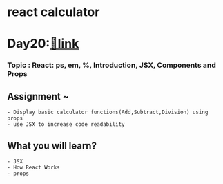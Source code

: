 # react calculator 
# Day20:[🔗link](https://devs-nest.github.io/frontend-assignments/Day20/build)

### Topic : React: ps, em, %, Introduction, JSX, Components and Props

## Assignment ~
    - Display basic calculator functions(Add,Subtract,Division) using props
    - use JSX to increase code readability

## What you will learn?
    - JSX
    - How React Works
    - props